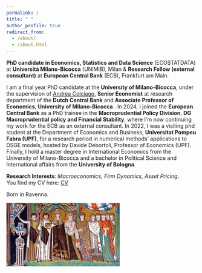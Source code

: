 ```yaml
---
permalink: /
title: " "
author_profile: true
redirect_from: 
  - /about/
  - /about.html
---
```


**PhD candidate in Economics, Statistics and Data Science** (ECOSTATDATA) at **Università Milano-Bicocca** (UNIMIB), Milan &
**Research Fellow (external consultant)** at **European Central Bank** (ECB), Frankfurt am Main. 

I am a final year PhD candidate at the **University of Milano-Bicocca**, under the supervision of [Andrea Colciago](https://www.andreacolciago.com/), **Senior Economist** at research department of the **Dutch Central Bank** and **Associate Professor of Economics**, **University of Milano-Bicocca** . In 2024, I joined the **European Central Bank** as a PhD trainee in the **Macroprudential Policy Division**, **DG Macroprudential policy and Financial Stability**, where I'm now continuing my work for the ECB as an external consultant. In 2022, I was a visiting phd student at the Department of Economics and Business, **Universitat Pompeu Fabra (UPF)**, for a research period in numerical methods’ applications to DSGE models, hosted by Davide Debortoli, Professor of Economics (UPF). Finally, I hold a master degree in International Economics from the University of Milano-Bicocca and a bachelor in Political Science and International affairs from the **University of Bologna**.

**Research Interests**: *Macroeconomics, Firm Dynamics, Asset Pricing*. \
You find my CV here: [CV](files/CV_GG.pdf)

Born in Ravenna.

![Profile Picture](images/mosaic.jfif)
